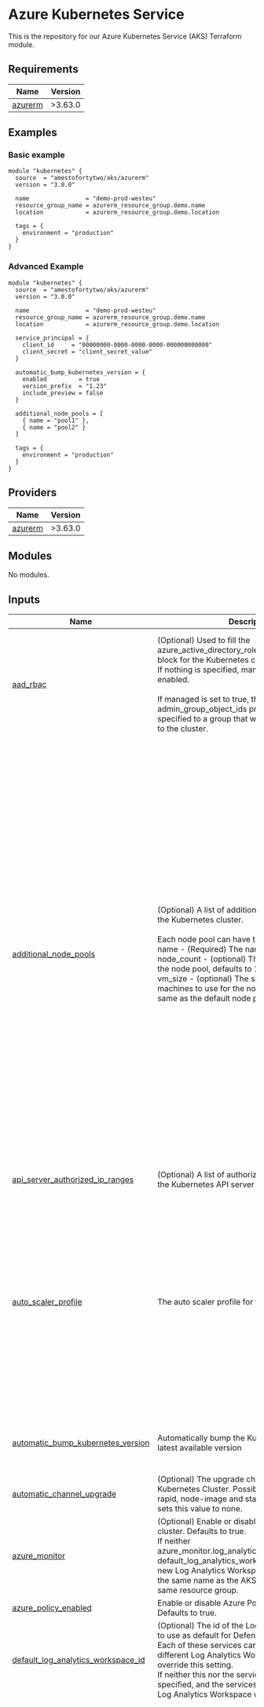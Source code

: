 <!-- BEGIN_TF_DOCS -->
# Azure Kubernetes Service

This is the repository for our Azure Kubernetes Service (AKS) Terraform module.

## Requirements

| Name | Version |
|------|---------|
| <a name="requirement_azurerm"></a> [azurerm](#requirement\_azurerm) | >3.63.0 |

## Examples

### Basic example

```hcl
module "kubernetes" {
  source  = "amestofortytwo/aks/azurerm"
  version = "3.0.0"

  name                = "demo-prod-westeu"
  resource_group_name = azurerm_resource_group.demo.name
  location            = azurerm_resource_group.demo.location

  tags = {
    environment = "production"
  }
}
```

### Advanced Example

```hcl
module "kubernetes" {
  source  = "amestofortytwo/aks/azurerm"
  version = "3.0.0"

  name                = "demo-prod-westeu"
  resource_group_name = azurerm_resource_group.demo.name
  location            = azurerm_resource_group.demo.location

  service_principal = {
    client_id     = "00000000-0000-0000-0000-000000000000"
    client_secret = "client_secret_value"
  }

  automatic_bump_kubernetes_version = {
    enabled         = true
    version_prefix  = "1.23"
    include_preview = false
  }

  additional_node_pools = [
    { name = "pool1" },
    { name = "pool2" }
  ]

  tags = {
    environment = "production"
  }
}
```

## Providers

| Name | Version |
|------|---------|
| <a name="provider_azurerm"></a> [azurerm](#provider\_azurerm) | >3.63.0 |

## Modules

No modules.

## Inputs

| Name | Description | Type | Default | Required |
|------|-------------|------|---------|:--------:|
| <a name="input_aad_rbac"></a> [aad\_rbac](#input\_aad\_rbac) | (Optional) Used to fill the azure\_active\_directory\_role\_based\_access\_control block for the Kubernetes cluster.<br>  If nothing is specified, managed AAD RBAC will be enabled.<br><br>  If managed is set to true, the admin\_group\_object\_ids properties can be specified to a group that will have admin access to the cluster. | <pre>object({<br>    managed                = optional(bool)<br>    tenant_id              = optional(string)<br>    admin_group_object_ids = optional(list(string))<br>    azure_rbac_enabled     = optional(bool)<br>    client_app_id          = optional(string)<br>    server_app_id          = optional(string)<br>    server_app_secret      = optional(string)<br>  })</pre> | <pre>{<br>  "admin_group_object_ids": null,<br>  "azure_rbac_enabled": true,<br>  "managed": true<br>}</pre> | no |
| <a name="input_additional_node_pools"></a> [additional\_node\_pools](#input\_additional\_node\_pools) | (Optional) A list of additional node pools to add to the Kubernetes cluster.<br><br>  Each node pool can have the following properties:<br>  name - (Required) The name of the node pool.<br>  node\_count - (optional) The number of nodes in the node pool, defaults to 1.<br>  vm\_size - (optional) The size of the virtual machines to use for the node pool, defaults to the same as the default node pool. | <pre>list(object({<br>    name                 = string<br>    mode                 = optional(string)<br>    orchestrator_version = optional(string)<br>    os_type              = optional(string)<br>    os_sku               = optional(string)<br>    node_labels          = optional(map(string))<br>    node_count           = optional(number)<br>    enable_auto_scaling  = optional(bool, false)<br>    min_count            = optional(number)<br>    max_count            = optional(number)<br>    vm_size              = optional(string)<br>    os_disk_size_gb      = optional(number)<br>    os_disk_type         = optional(string)<br>    vnet_subnet_id       = optional(string)<br>    pod_subnet_id        = optional(string)<br>    max_pods             = optional(number)<br>    zones                = optional(list(string))<br>    scale_down_mode      = optional(string)<br>    ultra_ssd_enabled    = optional(bool)<br>    kubelet_disk_type    = optional(string)<br>    node_taints          = optional(list(string))<br>    tags                 = optional(map(string))<br>    priority             = optional(string)<br>    spot_max_price       = optional(string)<br>    eviction_policy      = optional(string)<br><br>    linux_os_config = optional(object({<br>      swap_file_size_mb             = optional(number)<br>      transparent_huge_page_enabled = optional(bool)<br>      transparent_huge_page_defrag  = optional(string)<br><br>      sysctl_config = optional(object({<br>        vm_max_map_count = optional(number)<br>      }))<br>    }))<br>  }))</pre> | `[]` | no |
| <a name="input_api_server_authorized_ip_ranges"></a> [api\_server\_authorized\_ip\_ranges](#input\_api\_server\_authorized\_ip\_ranges) | (Optional) A list of authorized IP ranges to access the Kubernetes API server | `list(string)` | `null` | no |
| <a name="input_auto_scaler_profile"></a> [auto\_scaler\_profile](#input\_auto\_scaler\_profile) | The auto scaler profile for the Kubernetes cluster. | <pre>object({<br>    balance_similar_node_groups      = optional(bool)<br>    expander                         = optional(string)<br>    max_graceful_termination_sec     = optional(number)<br>    max_node_provisioning_time       = optional(string)<br>    max_unready_nodes                = optional(number)<br>    new_pod_scale_up_delay           = optional(string)<br>    scale_down_delay_after_add       = optional(string)<br>    scale_down_delay_after_delete    = optional(string)<br>    scale_down_delay_after_failure   = optional(string)<br>    scale_down_unneeded              = optional(string)<br>    scale_down_unready               = optional(string)<br>    scale_down_utilization_threshold = optional(string)<br>    empty_bulk_delete_max            = optional(number)<br>    skip_nodes_with_local_storage    = optional(bool)<br>    skip_nodes_with_system_pods      = optional(bool)<br>  })</pre> | `null` | no |
| <a name="input_automatic_bump_kubernetes_version"></a> [automatic\_bump\_kubernetes\_version](#input\_automatic\_bump\_kubernetes\_version) | Automatically bump the Kubernetes version to the latest available version | <pre>object({<br>    enabled         = bool<br>    version_prefix  = string<br>    include_preview = bool<br>  })</pre> | <pre>{<br>  "enabled": false,<br>  "include_preview": false,<br>  "version_prefix": "1.23"<br>}</pre> | no |
| <a name="input_automatic_channel_upgrade"></a> [automatic\_channel\_upgrade](#input\_automatic\_channel\_upgrade) | (Optional) The upgrade channel for this Kubernetes Cluster. Possible values are patch, rapid, node-image and stable. Omitting this field sets this value to none. | `string` | `"none"` | no |
| <a name="input_azure_monitor"></a> [azure\_monitor](#input\_azure\_monitor) | (Optional) Enable or disable Azure Monitor for the cluster. Defaults to true.<br>  If neither azure\_monitor.log\_analytics\_workspace\_id nor default\_log\_analytics\_workspace\_id is specified, a new Log Analytics Workspace will be created with the same name as the AKS cluster and in the same resource group. | <pre>object({<br>    enabled                    = optional(bool, true)<br>    log_analytics_workspace_id = optional(string, null)<br>  })</pre> | <pre>{<br>  "enabled": true,<br>  "log_analytics_workspace_id": null<br>}</pre> | no |
| <a name="input_azure_policy_enabled"></a> [azure\_policy\_enabled](#input\_azure\_policy\_enabled) | Enable or disable Azure Policy for the cluster. Defaults to true. | `bool` | `true` | no |
| <a name="input_default_log_analytics_workspace_id"></a> [default\_log\_analytics\_workspace\_id](#input\_default\_log\_analytics\_workspace\_id) | (Optional) The id of the Log Analytics Workspace to use as default for Defender and Azure Monitor.<br>  Each of these services can be configured to use a different Log Analytics Workspace, which will override this setting.<br>  If neither this nor the service spesific variable is specified, and the services are enabled, a new Log Analytics Workspace will be created. | `string` | `null` | no |
| <a name="input_default_node_pool"></a> [default\_node\_pool](#input\_default\_node\_pool) | (Optional) The default node pool for the Kubernetes cluster.<br>  If not specified, the default node pool will have one Standard\_d2s\_v4 node. | <pre>object({<br>    name    = string<br>    vm_size = string<br><br>    # Autoscale or manual scaling<br>    node_count          = optional(number)<br>    enable_auto_scaling = optional(bool)<br>    autoscale = optional(object({<br>      min_count = number<br>      max_count = number<br>    }))<br><br>    # Optional settings<br>    max_pods                      = optional(number)<br>    capacity_reservation_group_id = optional(string)<br>    enable_host_encryption        = optional(bool)<br>    enable_node_public_ip         = optional(bool)<br>    fips_enabled                  = optional(bool)<br>    kubelet_disk_type             = optional(string)<br>    message_of_the_day            = optional(string)<br>    node_public_ip_prefix_id      = optional(string)<br>    node_labels                   = optional(map(string))<br>    node_taints                   = optional(list(string))<br>    only_critical_addons_enabled  = optional(bool)<br>    orchestrator_version          = optional(string)<br>    os_disk_size_gb               = optional(number)<br>    os_disk_type                  = optional(string)<br>    os_sku                        = optional(string)<br>    pod_subnet_id                 = optional(string)<br>    scale_down_mode               = optional(string)<br>    type                          = optional(string)<br>    tags                          = optional(map(string))<br>    ultra_ssd_enabled             = optional(bool)<br>    zones                         = optional(list(string))<br><br>    kubelet_config = optional(object(<br>      {<br>        cpu_manager_policy        = optional(string)<br>        cpu_cfs_quota_enabled     = optional(bool)<br>        cpu_cfs_quota_period      = optional(string)<br>        image_gc_high_threshold   = optional(number)<br>        image_gc_low_threshold    = optional(number)<br>        topology_manager_policy   = optional(string)<br>        allowed_unsafe_sysctls    = optional(list(string))<br>        container_log_max_size_mb = optional(number)<br>        container_log_max_line    = optional(number)<br>        pod_max_pid               = optional(number)<br>      }<br>    ))<br><br>    linux_os_config = optional(object({<br>      # sysctl will not be implemented, until someone needs it<br>      swap_file_size_mb             = optional(number)<br>      transparent_huge_page_enabled = optional(bool)<br>      transparent_huge_page_defrag  = optional(string)<br>    }))<br><br>    upgrade_settings = optional(object({<br>      max_surge = optional(number)<br>    }))<br>  })</pre> | <pre>{<br>  "name": "default",<br>  "node_count": 1,<br>  "vm_size": "Standard_D2s_v4"<br>}</pre> | no |
| <a name="input_disk_encryption_set_id"></a> [disk\_encryption\_set\_id](#input\_disk\_encryption\_set\_id) | (Optional) The ID of the Disk Encryption Set which should be used for the Nodes and Volumes. More information [can be found in the documentation](https://docs.microsoft.com/azure/aks/azure-disk-customer-managed-keys). Changing this forces a new resource to be created. | `string` | `null` | no |
| <a name="input_identity"></a> [identity](#input\_identity) | (Optional) The identity block for the Kubernetes cluster.<br>  If not specified, the identity will be of type SystemAssigned. | <pre>object({<br>    type         = string<br>    identity_ids = optional(list(string))<br>  })</pre> | <pre>{<br>  "identity_ids": null,<br>  "type": "SystemAssigned"<br>}</pre> | no |
| <a name="input_ingress_application_gateway"></a> [ingress\_application\_gateway](#input\_ingress\_application\_gateway) | Values used for deployment of the ingress application gateway | <pre>object({<br>    gateway_id   = optional(string)<br>    gateway_name = optional(string)<br>    subnet_cidr  = optional(string)<br>    subnet_id    = optional(string)<br>  })</pre> | `null` | no |
| <a name="input_key_vault_secrets_provider"></a> [key\_vault\_secrets\_provider](#input\_key\_vault\_secrets\_provider) | (Optional) Enable or disable Azure Key Vault Secret Providers for the cluster. Defaults to false. | <pre>object({<br>    enabled                  = optional(bool, false)<br>    secret_rotation_enabled  = optional(bool, false)<br>    secret_rotation_interval = optional(string, null)<br>  })</pre> | `{}` | no |
| <a name="input_kms_enabled"></a> [kms\_enabled](#input\_kms\_enabled) | (Optional) Enable Azure Key Vault Key Management Service. | `bool` | `false` | no |
| <a name="input_kms_key_vault_key_id"></a> [kms\_key\_vault\_key\_id](#input\_kms\_key\_vault\_key\_id) | (Optional) Identifier of Azure Key Vault key. When Azure Key Vault key management service is enabled, this field is required and must be a valid key identifier. | `string` | `null` | no |
| <a name="input_kms_key_vault_network_access"></a> [kms\_key\_vault\_network\_access](#input\_kms\_key\_vault\_network\_access) | (Optional) Network Access of Azure Key Vault. Possible values are: 'Private' and 'Public'. The default value is 'Private'. | `string` | `"Private"` | no |
| <a name="input_kubernetes_version"></a> [kubernetes\_version](#input\_kubernetes\_version) | Kubernetes version to use for the cluster | `string` | `null` | no |
| <a name="input_local_account_disabled"></a> [local\_account\_disabled](#input\_local\_account\_disabled) | (Optional) Enable or disable local account for the cluster. Defaults to true. | `bool` | `true` | no |
| <a name="input_location"></a> [location](#input\_location) | The location where all resources will be created | `string` | n/a | yes |
| <a name="input_microsoft_defender"></a> [microsoft\_defender](#input\_microsoft\_defender) | (Optional) Enable or disable Microsoft Defender (Security profile) for the cluster. Defaults to false.<br>  If neither microsoft\_defender.log\_analytics\_workspace\_id nor default\_log\_analytics\_workspace\_id is specified, a new Log Analytics Workspace will be created with the same name as the AKS cluster and in the same resource group. | <pre>object({<br>    enabled                    = optional(bool, false)<br>    log_analytics_workspace_id = optional(string, null)<br>  })</pre> | <pre>{<br>  "enabled": false,<br>  "log_analytics_workspace_id": null<br>}</pre> | no |
| <a name="input_name"></a> [name](#input\_name) | The name of the managed Kubernetes cluster. | `string` | n/a | yes |
| <a name="input_network_profile"></a> [network\_profile](#input\_network\_profile) | (Optional) The network profile block for the Kubernetes cluster.<br>  If not specified, the network profile will be of type Azure. | <pre>object({<br>    network_plugin      = string<br>    network_plugin_mode = optional(string)<br>    network_policy      = optional(string)<br>    network_mode        = optional(string)<br>    vnet_subnet_id      = optional(string)<br>    load_balancer_sku   = optional(string)<br>    outbound_type       = optional(string)<br>    dns_service_ip      = optional(string)<br>    docker_bridge_cidr  = optional(string)<br>    service_cidr        = optional(string)<br>    service_cidrs       = optional(list(string))<br>    pod_cidr            = optional(string)<br>    pod_cidrs           = optional(list(string))<br>    ip_versions         = optional(list(string))<br>    ebpf_data_plane     = optional(string)<br>  })</pre> | <pre>{<br>  "network_plugin": "azure"<br>}</pre> | no |
| <a name="input_private_cluster"></a> [private\_cluster](#input\_private\_cluster) | (Optional) Enable or disable private cluster for the cluster. Defaults to false. | `bool` | `false` | no |
| <a name="input_resource_group_name"></a> [resource\_group\_name](#input\_resource\_group\_name) | Name of the resource group to create the resources in | `string` | n/a | yes |
| <a name="input_service_principal"></a> [service\_principal](#input\_service\_principal) | (Optional) The service principal block for the Kubernetes cluster.<br>  Do not specify this block if you want already defined the identity block, or if you want to use the SystemAssigned identity. | <pre>object({<br>    client_id     = string<br>    client_secret = string<br>  })</pre> | `null` | no |
| <a name="input_sku_tier"></a> [sku\_tier](#input\_sku\_tier) | (Optional) The SKU Tier that should be used for this Kubernetes Cluster. Possible values are Free, and Standard (which includes the Uptime SLA). Defaults to Free. | `string` | `"Free"` | no |
| <a name="input_storage_profile"></a> [storage\_profile](#input\_storage\_profile) | (Optional) The storage profile block for the Kubernetes cluster. | <pre>object({<br>    blob_driver_enabled         = optional(bool)<br>    disk_driver_enabled         = optional(bool)<br>    disk_driver_version         = optional(string)<br>    file_driver_enabled         = optional(bool)<br>    snapshot_controller_enabled = optional(bool)<br>  })</pre> | `null` | no |
| <a name="input_tags"></a> [tags](#input\_tags) | (Optional) A mapping of tags to assign to the resources | `map(string)` | `{}` | no |
| <a name="input_workload_identity_enabled"></a> [workload\_identity\_enabled](#input\_workload\_identity\_enabled) | (Optional) Enable or disable workload identity for the cluster. Enabling this also sets oidc\_issuer\_enabled to true. | `bool` | `null` | no |

## Outputs

| Name | Description |
|------|-------------|
| <a name="output_aks_credentials"></a> [aks\_credentials](#output\_aks\_credentials) | The AZ CLI command to get credentials from your new cluster. |
| <a name="output_aks_id"></a> [aks\_id](#output\_aks\_id) | The Kubernetes Managed Cluster ID. |
| <a name="output_client_certificate"></a> [client\_certificate](#output\_client\_certificate) | Base64 encoded public certificate used by clients to authenticate to the Kubernetes cluster. |
| <a name="output_client_key"></a> [client\_key](#output\_client\_key) | Base64 encoded private key used by clients to authenticate to the Kubernetes cluster. |
| <a name="output_cluster_ca_certificate"></a> [cluster\_ca\_certificate](#output\_cluster\_ca\_certificate) | Base64 encoded public CA certificate used as the root of trust for the Kubernetes cluster. |
| <a name="output_host"></a> [host](#output\_host) | The Kubernetes cluster server host. |
| <a name="output_identity"></a> [identity](#output\_identity) | Block of the parameters from the Managed Service Identity. |
| <a name="output_kube_admin_config_raw"></a> [kube\_admin\_config\_raw](#output\_kube\_admin\_config\_raw) | The raw kube admin config, used with kubectl and other tools. |
| <a name="output_kubelet_identity"></a> [kubelet\_identity](#output\_kubelet\_identity) | The raw kubelet identity. Used for Azure role assignments. |
| <a name="output_oidc_issuer_url"></a> [oidc\_issuer\_url](#output\_oidc\_issuer\_url) | The OIDC issuer URL that is associated with the cluster. |
| <a name="output_secret_identity"></a> [secret\_identity](#output\_secret\_identity) | Block of the parameters from the Key Vault Secrets Provider. |

## Resources

| Name | Type |
|------|------|
| [azurerm_kubernetes_cluster.main](https://registry.terraform.io/providers/hashicorp/azurerm/latest/docs/resources/kubernetes_cluster) | resource |
| [azurerm_kubernetes_cluster_node_pool.additional](https://registry.terraform.io/providers/hashicorp/azurerm/latest/docs/resources/kubernetes_cluster_node_pool) | resource |
| [azurerm_log_analytics_workspace.main](https://registry.terraform.io/providers/hashicorp/azurerm/latest/docs/resources/log_analytics_workspace) | resource |
| [azurerm_kubernetes_service_versions.current](https://registry.terraform.io/providers/hashicorp/azurerm/latest/docs/data-sources/kubernetes_service_versions) | data source |
<!-- END_TF_DOCS -->